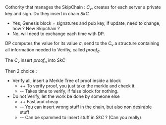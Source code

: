 Cothority that manages the SkipChain : $C_v$, creates for each server a private key and sign. Do they insert in chain $SkC$

- Yes, Genesis block = signatures and pub key, if update, need to change, how ? New Skipchain ?
- No, will need to exchange each time with DP.

DP computes the value for its value $\sigma$, send to the $C_v$ a structure containing all information needed to Verifiy, called $proof_{\sigma}$.

The $C_v$ insert $proof_{\sigma}$ into $SkC$

Then 2 choice : 

- Verify all, insert a Merkle Tree of proof inside a block
  - ++ To verify proof, you just take the merkle and check it.
  - -- Takes time to verify, if false block for nothing.
- Do not Verify, let the work be done by someone else
  - ++ Fast and cheap
  - -- You can insert wrong stuff in the chain, but also non desirable stuff
  - -- Can be spammed to insert stuff in $SkC$ ? (Can you really)

